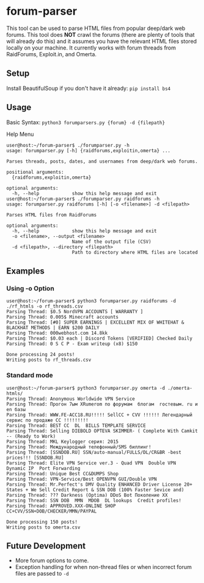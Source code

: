 # forum-parser
This tool can be used to parse HTML files from popular deep/dark web forums. This tool does **NOT** crawl the forums (there are plenty of tools that will already do this) and it assumes you have the relevant HTML files stored locally on your machine. It currently works with forum threads from RaidForums, Exploit.in, and Omerta. 

## Setup
Install BeautifulSoup if you don't have it already: `pip install bs4`

## Usage
Basic Syntax:
`python3 forumparsers.py {forum} -d {filepath}`


Help Menu
```
user@host:~/forum-parser$ ./forumparser.py -h
usage: forumparser.py [-h] {raidforums,exploitin,omerta} ...

Parses threads, posts, dates, and usernames from deep/dark web forums.

positional arguments:
  {raidforums,exploitin,omerta}

optional arguments:
  -h, --help            show this help message and exit
user@host:~/forum-parser$ ./forumparser.py raidforums -h
usage: forumparser.py raidforums [-h] [-o <filename>] -d <filepath>

Parses HTML files from RaidForums

optional arguments:
  -h, --help            show this help message and exit
  -o <filename>, --output <filename>
                        Name of the output file (CSV)
  -d <filepath>, --directory <filepath>
                        Path to directory where HTML files are located

```

## Examples

### Using -o Option
```
user@host:~/forum-parser$ python3 forumparser.py raidforums -d ./rf_htmls -o rf_threads.csv
Parsing Thread: $0.5 NordVPN ACCOUNTS [ WARRANTY ]
Parsing Thread: 0.005$ Minecraft accounts
Parsing Thread: [#0] SUPER EARNINGS | EXCELLENT MIX OF WHITEHAT & BLACKHAT METHODS | EARN $200 DAILY
Parsing Thread: 000webhost.com 14.8kk
Parsing Thread: $0.03 each | Discord Tokens [VERIFIED] Checked Daily
Parsing Thread: 0 S C P - Exam writeup (x8) $150

Done processing 24 posts!
Writing posts to rf_threads.csv
```
### Standard mode
```
user@host:~/forum-parser$ python3 forumparser.py omerta -d ./omerta-htmls/
Parsing Thread: Anonymous Worldwide VPN Service
Parsing Thread: Прогон 7ым XRumerоm по форумам  блогам  гостевым. ru и en базы
Parsing Thread: WWW.FE-ACC18.RU!!!!! SellCC + CVV !!!!!! Легендарный сервис по продаже СС !!!!!!!!!
Parsing Thread: BEST CC  DL  BILLS TEMPLATE SERVICE
Parsing Thread: Selling DIEBOLD OPTEVA SKIMMER- ( Complete With Camkit -- (Ready to Work)
Parsing Thread: MKL Keylogger серия: 2015
Parsing Thread: Международный телефонный/SMS биллинг!
Parsing Thread: [SSNDOB.RU] SSN/auto-manual/FULLS/DL/CR&BR -best prices!!! [SSNDOB.RU]
Parsing Thread: Elite VPN Service ver.3 - Quad VPN  Double VPN  Dynamic IP  Port Forwarding
Parsing Thread: Unique Best CC&DUMPS Shop
Parsing Thread: VPN-Service/Best OPENVPN GUI/Double VPN
Parsing Thread: Mr.Perfect's DMV Quality ENHANCED Driver License 20+ States + We Sell Credit Report & SSN DOB (100% Faster Sevice and)
Parsing Thread: ??? Darkness (Optima) DDoS Bot Поколение XX
Parsing Thread: SSN DOB  MMN  MDOB  DL lookups  Credit profiles!
Parsing Thread: APPROVED.XXX-ONLINE SHOP CC+CVV/SSN+DOB/CHECKER/MMN/PAYPAL

Done processing 150 posts!
Writing posts to omerta.csv
```
## Future Development
- More forum options to come.
- Exception handling for when non-thread files or when incorrect forum files are passed to `-d `
